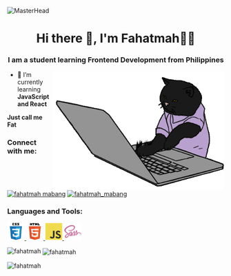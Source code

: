 ![MasterHead](https://cutewallpaper.org/cdn-cgi/mirage/2af0adefb1b7ebf6af3b94bf8b86378693ec8b55d34af727ac0cbb58dfd044f5/1280/21/cool-gif-wallpaper/Capy-Its-Getting-There-Blog-Archive-Stfu-Playstation-.gif)
<h1 align="center">Hi there 👋, I'm Fahatmah🧕🏼</h1>
<h3 align="center">I am a student learning Frontend Development from Philippines </h3>
<img align="right" alt="muslim girl and her laptop" width="400" src="https://raw.githubusercontent.com/skstef/skstef/main/assets/cat-coder.gif">

- 🌱 I’m currently learning **JavaScript and React**

**Just call me Fat**

<h3 align="left">Connect with me:</h3>
<p align="left">
<a href="https://fb.com/fahatmahmabang0" target="_blank"><img align="center" src="https://raw.githubusercontent.com/rahuldkjain/github-profile-readme-generator/master/src/images/icons/Social/facebook.svg" alt="fahatmah mabang" height="30" width="40" /></a>
<a href="https://instagram.com/fahatmah_mabang" target="blank"><img align="center" src="https://raw.githubusercontent.com/rahuldkjain/github-profile-readme-generator/master/src/images/icons/Social/instagram.svg" alt="fahatmah_mabang" height="30" width="40" /></a>
</p>

<h3 align="left">Languages and Tools:</h3>
<p align="left"> <a href="https://www.w3schools.com/css/" target="_blank" rel="noreferrer"> <img src="https://raw.githubusercontent.com/devicons/devicon/master/icons/css3/css3-original-wordmark.svg" alt="css3" width="40" height="40"/> </a> <a href="https://www.w3.org/html/" target="_blank" rel="noreferrer"> <img src="https://raw.githubusercontent.com/devicons/devicon/master/icons/html5/html5-original-wordmark.svg" alt="html5" width="40" height="40"/> </a> <a href="https://developer.mozilla.org/en-US/docs/Web/JavaScript" target="_blank" rel="noreferrer"> <img src="https://raw.githubusercontent.com/devicons/devicon/master/icons/javascript/javascript-original.svg" alt="javascript" width="40" height="40"/> </a> <a href="https://sass-lang.com" target="_blank" rel="noreferrer"> <img src="https://raw.githubusercontent.com/devicons/devicon/master/icons/sass/sass-original.svg" alt="sass" width="40" height="40"/> </a> </p>

<p><img align="left" src="https://github-readme-stats.vercel.app/api/top-langs?username=fahatmah&show_icons=true&locale=en&layout=compact" alt="fahatmah" /></p>

<p>&nbsp;<img align="center" src="https://github-readme-stats.vercel.app/api?username=fahatmah&show_icons=true&locale=en" alt="fahatmah" /></p>

<p><img align="center" src="https://github-readme-streak-stats.herokuapp.com/?user=fahatmah&" alt="fahatmah" /></p>
